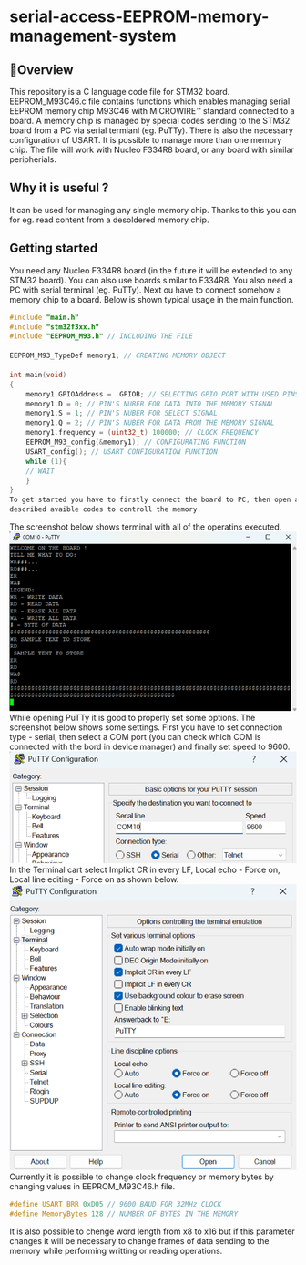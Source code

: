 # serial-access-EEPROM-memory-management-system

## 📌Overview
This repository is a C language code file for STM32 board. EEPROM_M93C46.c file contains functions which enables managing serial EEPROM memory chip M93C46 with MICROWIRE™ standard connected to a board. A memory chip is managed by special codes sending to the STM32 board from a PC via serial termianl (eg. PuTTy). There is also the necessary configuration of USART. It is possible to manage more than one memory chip. The file will work with Nucleo F334R8 board, or any board with similar peripherials.

## Why it is useful ?
It can be used for managing any single memory chip. Thanks to this you can for eg. read content from a desoldered memory chip.

## Getting started 
You need any Nucleo F334R8 board (in the future it will be extended to any STM32 board). You can also use boards similar to F334R8. You also need a PC with serial terminal (eg. PuTTy).
Next ou have to connect somehow a memory chip to a board. Below is shown typical usage in the main function.
```c
#include "main.h"
#include "stm32f3xx.h"
#include "EEPROM_M93.h" // INCLUDING THE FILE 

EEPROM_M93_TypeDef memory1; // CREATING MEMORY OBJECT 

int main(void)
{
	memory1.GPIOAddress =  GPIOB; // SELECTING GPIO PORT WITH USED PINS
	memory1.D = 0; // PIN'S NUBER FOR DATA INTO THE MEMORY SIGNAL
	memory1.S = 1; // PIN'S NUBER FOR SELECT SIGNAL
	memory1.Q = 2; // PIN'S NUBER FOR DATA FROM THE MEMORY SIGNAL
	memory1.frequency = (uint32_t) 100000; // CLOCK FREQUENCY
	EEPROM_M93_config(&memory1); // CONFIGURATING FUNCTION 
	USART_config(); // USART CONFIGURATION FUNCTION
	while (1){
    // WAIT
	}
}
To get started you have to firstly connect the board to PC, then open a terminal and then reset the board. The entry text will be shown on the terminal's window. There are
described avaible codes to controll the memory.
```
The screenshot below shows terminal with all of the operatins executed.
![Opis alternatywny](images/Memory_Putty.png)
While opening PuTTy it is good to properly set some options. The screenshot below shows some settings. First you have to set connection type - serial, then select a COM port (you can check which COM is connected with the bord in device manager) and finally set speed to 9600.
![Opis alternatywny](images/Putty_tip_1.png)
In the Terminal cart select Implict CR in every LF, Local echo - Force on, Local line editing - Force on as shown below.
![Opis alternatywny](images/Putty_tip_2.png)
Currently it is possible to change clock frequency or memory bytes by changing values in EEPROM_M93C46.h file. 
```c
#define USART_BRR 0xD05 // 9600 BAUD FOR 32MHz CLOCK
#define MemoryBytes 128 // NUMBER OF BYTES IN THE MEMORY
```
It is also possible to chenge word length from x8 to x16 but if this parameter changes it will be necessary to change frames of data sending to the memory while performing writting or reading operations.




